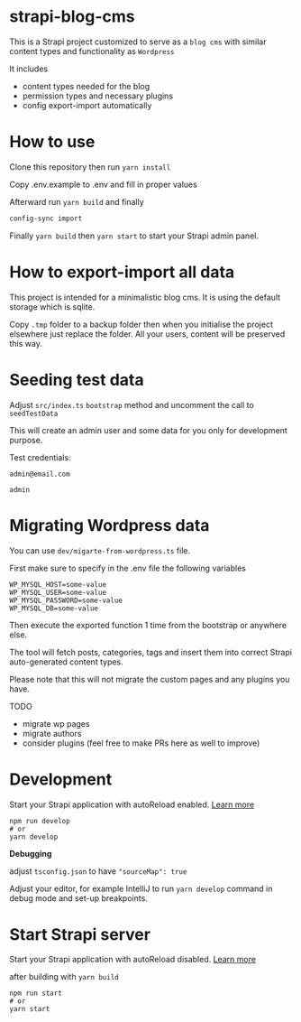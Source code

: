 # strapi-blog-cms

This is a Strapi project customized to serve as a `blog cms` with similar content types and functionality as `Wordpress`

It includes
* content types needed for the blog
* permission types and necessary plugins
* config export-import automatically

# How to use

Clone this repository then run `yarn install`

Copy .env.example to .env and fill in proper values

Afterward run `yarn build` and finally
```bash
config-sync import
```

Finally `yarn build` then `yarn start` to start your Strapi admin panel.

# How to export-import all data

This project is intended for a minimalistic blog cms.
It is using the default storage which is sqlite.

Copy `.tmp` folder to a backup folder then when you initialise the project elsewhere just replace the folder.
All your users, content will be preserved this way.

# Seeding test data

Adjust `src/index.ts` `bootstrap` method and uncomment the call to `seedTestData`

This will create an admin user and some data for you only for development purpose.

Test credentials:

`admin@email.com`

`admin`

# Migrating Wordpress data

You can use `dev/migarte-from-wordpress.ts` file.

First make sure to specify in the .env file the following variables
```
WP_MYSQL_HOST=some-value
WP_MYSQL_USER=some-value
WP_MYSQL_PASSWORD=some-value
WP_MYSQL_DB=some-value
```

Then execute the exported function 1 time from the bootstrap or anywhere else.

The tool will fetch posts, categories, tags and insert them into correct Strapi auto-generated content types.

Please note that this will not migrate the custom pages and any plugins you have.

TODO
* migrate wp pages
* migrate authors
* consider plugins (feel free to make PRs here as well to improve)

# Development

Start your Strapi application with autoReload enabled. [Learn more](https://docs.strapi.io/developer-docs/latest/developer-resources/cli/CLI.html#strapi-develop)

```
npm run develop
# or
yarn develop
```

**Debugging**

adjust `tsconfig.json` to have `"sourceMap": true`

Adjust your editor, for example IntelliJ to run `yarn develop` command in debug mode and set-up breakpoints.

# Start Strapi server

Start your Strapi application with autoReload disabled. [Learn more](https://docs.strapi.io/developer-docs/latest/developer-resources/cli/CLI.html#strapi-start)

after building with `yarn build`

```
npm run start
# or
yarn start
```
